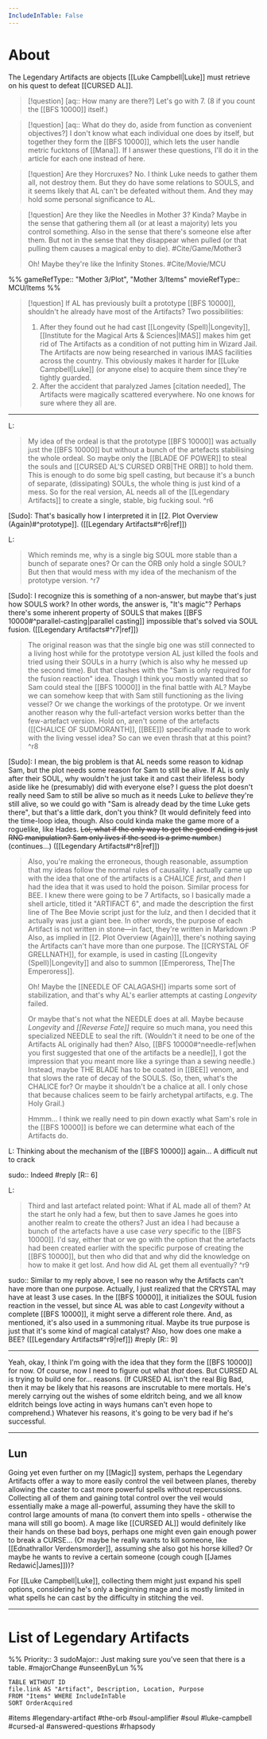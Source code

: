```yaml
---
IncludeInTable: False
---
```

# About
The Legendary Artifacts are objects [[Luke Campbell|Luke]] must retrieve on his quest to defeat [[CURSED AL]].

>[!question] [aq:: How many are there?]
>Let's go with 7. (8 if you count the [[BFS 10000]] itself.)

>[!question] [aq:: What do they do, aside from function as convenient objectives?]
>I don't know what each individual one does by itself, but together they form the [[BFS 10000]], which lets the user handle metric fucktons of [[Mana]]. If I answer these questions, I'll do it in the article for each one instead of here.

>[!question] Are they Horcruxes?
>No. I think Luke needs to gather them all, not destroy them. But they do have some relations to SOULS, and it seems likely that AL can't be defeated without them. And they may hold some personal significance to AL.

>[!question] Are they like the Needles in Mother 3?
>Kinda? Maybe in the sense that gathering them all (or at least a majority) lets you control something. Also in the sense that there's someone else after them. But not in the sense that they disappear when pulled (or that pulling them causes a magical enby to die). #Cite/Game/Mother3 
>
>Oh! Maybe they're like the Infinity Stones. #Cite/Movie/MCU 

%%
gameRefType:: "Mother 3/Plot", "Mother 3/Items"
movieRefType:: MCU/Items
%%

>[!question] If AL has previously built a prototype [[BFS 10000]], shouldn't he already have most of the Artifacts?
>Two possibilities:
>1. After they found out he had cast [[Longevity (Spell)|Longevity]], [[Institute for the Magical Arts & Sciences|IMAS]] makes him get rid of The Artifacts as a condition of not putting him in Wizard Jail. The Artifacts are now being researched in various IMAS facilities across the country. This obviously makes it harder for [[Luke Campbell|Luke]] (or anyone else) to acquire them since they're tightly guarded.
>2. After the accident that paralyzed James [citation needed], The Artifacts were magically scattered everywhere. No one knows for sure where they all are.

---

L:
>My idea of the ordeal is that the prototype [[BFS 10000]] was actually just the [[BFS 10000]] but without a bunch of the artefacts stabilising the whole ordeal. So maybe only the [[BLADE OF POWER]] to steal the souls and [[CURSED AL'S CURSED ORB|THE ORB]] to hold them. This is enough to do some big spell casting, but because it's a bunch of separate, (dissipating) SOULs, the whole thing is just kind of a mess. So for the real version, AL needs all of the [[Legendary Artifacts]] to create a single, stable, big fucking soul. ^r6

[Sudo]: That's basically how I interpreted it in [[2. Plot Overview (Again)#^prototype]]. ([[Legendary Artifacts#^r6|ref]])

L:
>Which reminds me, why is a single big SOUL more stable than a bunch of separate ones? Or can the ORB only hold a single SOUL? But then that would mess with my idea of the mechanism of the prototype version. ^r7

[Sudo]: I recognize this is something of a non-answer, but maybe that's just how SOULS work? In other words, the answer is, "It's magic"? Perhaps there's some inherent property of SOULS that makes [[BFS 10000#^parallel-casting|parallel casting]] impossible that's solved via SOUL fusion. ([[Legendary Artifacts#^r7|ref]])

>The original reason was that the single big one was still connected to a living host while for the prototype version AL just killed the fools and tried using their SOULs in a hurry (which is also why he messed up the second time).
>But that clashes with the "Sam is only required for the fusion reaction" idea. Though I think you mostly wanted that so Sam could steal the [[BFS 10000]] in the final battle with AL? Maybe we can somehow keep that with Sam still functioning as the living vessel? Or we change the workings of the prototype. Or we invent another reason why the full-artefact version works better than the few-artefact version. Hold on, aren't some of the artefacts ([[CHALICE OF SUDMORANTH]], [[BEE]]) specifically made to work with the living vessel idea? So can we even thrash that at this point? ^r8

[Sudo]: I mean, the big problem is that AL needs some reason to kidnap Sam, but the plot needs some reason for Sam to still be alive. If AL is only after their SOUL, why wouldn't he just take it and cast their lifeless body aside like he (presumably) did with everyone else? I guess the plot doesn't really need Sam to still be alive so much as it needs Luke to *believe* they're still alive, so we could go with "Sam is already dead by the time Luke gets there", but that's a little dark, don't you think? (It would definitely feed into the time-loop idea, though. Also could kinda make the game more of a roguelike, like Hades. ~~Lol, what if the only way to get the good ending is just RNG manipulation? Sam only lives if the seed is a prime number.~~) (continues...) ([[Legendary Artifacts#^r8|ref]])

>Also, you're making the erroneous, though reasonable, assumption that my ideas follow the normal rules of causality. I actually came up with the idea that one of the artifacts is a CHALICE *first*, and *then* I had the idea that it was used to hold the poison. Similar process for BEE. I knew there were going to be 7 Artifacts, so I basically made a shell article, titled it "ARTIFACT 6", and made the description the first line of The Bee Movie script just for the lulz, and then I decided that it actually was just a giant bee. In other words, the purpose of each Artifact is not written in stone—in fact, they're written in Markdown :P Also, as implied in [[2. Plot Overview (Again)]], there's nothing saying the Artifacts can't have more than one purpose. The [[CRYSTAL OF GRELLNATH]], for example, is used in casting [[Longevity (Spell)|Longevity]] and also to summon [[Emperoress, The|The Emperoress]].
>
>Oh! Maybe the [[NEEDLE OF CALAGASH]] imparts some sort of stabilization, and that's why AL's earlier attempts at casting *Longevity* failed.
>
>Or maybe that's not what the NEEDLE does at all. Maybe because *Longevity* and *[[Reverse Fate]]* require so much mana, you need this specialized NEEDLE to seal the rift. (Wouldn't it need to be one of the Artifacts AL originally had then? Also, [[BFS 10000#^needle-ref|when you first suggested that one of the artifacts be a needle]], I got the impression that you meant more like a syringe than a sewing needle.) Instead, maybe THE BLADE has to be coated in [[BEE]] venom, and that slows the rate of decay of the SOULS. (So, then, what's the CHALICE for? Or maybe it shouldn't be a chalice at all. I only chose that because chalices seem to be fairly archetypal artifacts, e.g. The Holy Grail.)
>
>Hmmm... I think we really need to pin down exactly what Sam's role in the [[BFS 10000]] is before we can determine what each of the Artifacts do.

L: Thinking about the mechanism of the [[BFS 10000]] again... A difficult nut to crack

sudo:: Indeed
#reply [R:: 6]

L:
>Third and last artefact related point: What if AL made all of them? At the start he only had a few, but then to save James he goes into another realm to create the others? Just an idea I had because a bunch of the artefacts have a use case _very_ specific to the [[BFS 10000]]. I'd say, either that or we go with the option that the artefacts had been created earlier with the specific purpose of creating the [[BFS 10000]], but then who did that and why did the knowledge on how to make it get lost. And how did AL get them all eventually? ^r9

sudo:: Similar to my reply above, I see no reason why the Artifacts can't have more than one purpose. Actually, I just realized that the CRYSTAL may have at least 3 use cases. In the [[BFS 10000]], it initializes the SOUL fusion reaction in the vessel, but since AL was able to cast *Longevity* without a complete [[BFS 10000]], it might serve a different role there. And, as mentioned, it's also used in a summoning ritual. Maybe its true purpose is just that it's some kind of magical catalyst? Also, how does one make a BEE? ([[Legendary Artifacts#^r9|ref]])
#reply [R:: 9]

---

Yeah, okay, I think I'm going with the idea that they form the [[BFS 10000]] for now. Of course, now I need to figure out what *that* does. But CURSED AL is trying to build one for... reasons. (If CURSED AL isn't the real Big Bad, then it may be likely that his reasons are inscrutable to mere mortals. He's merely carrying out the wishes of some eldritch being, and we all know eldritch beings love acting in ways humans can't even hope to comprehend.) Whatever his reasons, it's going to be very bad if he's successful.

---
Lun
--
Going yet even further on my [[Magic]] system, perhaps the Legendary Artifacts offer a way to more easily control the veil between planes, thereby allowing the caster to cast more powerful spells without repercussions. Collecting all of them and gaining total control over the veil would essentially make a mage all-powerful, assuming they have the skill to control large amounts of mana (to convert them into spells - otherwise the mana will still go boom). A mage like [[CURSED AL]] would definitely like their hands on these bad boys, perhaps one might even gain enough power to break a CURSE... (Or maybe he really wants to kill someone, like [[Ednathrallor Verdensmorder]], assuming she also got his horse killed? Or maybe he wants to revive a certain someone (cough cough [[James Redawić|James]]))?

For [[Luke Campbell|Luke]], collecting them might just expand his spell options, considering he's only a beginning mage and is mostly limited in what spells he can cast by the difficulty in stitching the veil.

---

# List of Legendary Artifacts
%%
Priority:: 3
sudoMajor:: Just making sure you've seen that there is a table.
#majorChange #unseenByLun 
%%
```dataview
TABLE WITHOUT ID
file.link AS "Artifact", Description, Location, Purpose
FROM "Items" WHERE IncludeInTable
SORT OrderAcquired
```



#items #legendary-artifact #the-orb #soul-amplifier #soul #luke-campbell #cursed-al #answered-questions #rhapsody 
